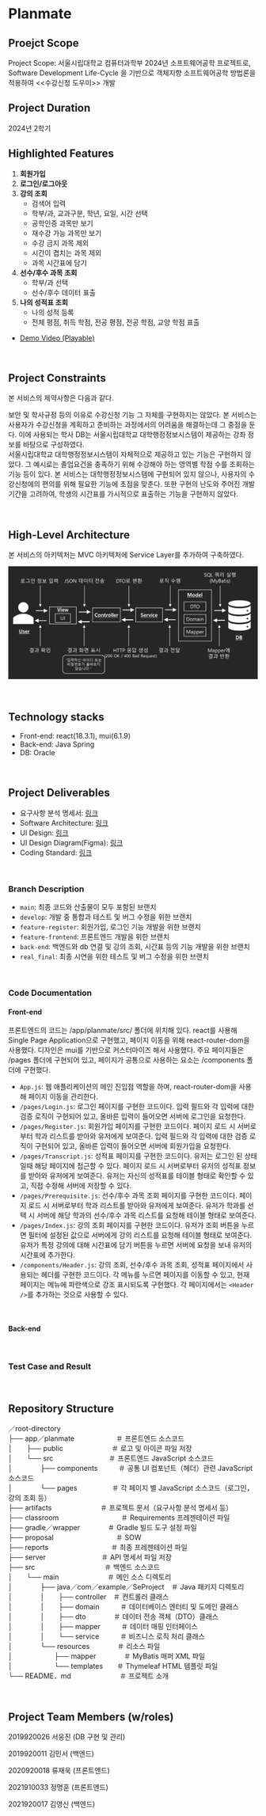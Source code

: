 # Planmate

## Proejct Scope
Project Scope: 서울시립대학교 컴퓨터과학부 2024년 소프트웨어공학 프로젝트로, Software Development Life-Cycle 을 기반으로 객체지향 소프트웨어공학 방법론을 적용하여 <<수강신청 도우미>> 개발   

## Project Duration

2024년 2학기

## Highlighted Features
1. **회원가입**
2. **로그인/로그아웃**
3. **강의 조회**
   - 검색어 입력
   - 학부/과, 교과구분, 학년, 요일, 시간 선택
   - 공학인증 과목만 보기
   - 재수강 가능 과목만 보기
   - 수강 금지 과목 제외
   - 시간이 겹치는 과목 제외
   - 과목 시간표에 담기
4. **선수/후수 과목 조회**
   - 학부/과 선택
   - 선수/후수 데이터 표출
5. **나의 성적표 조회**
   - 나의 성적 등록
   - 전체 평점, 취득 학점, 전공 평점, 전공 학점, 교양 학점 표출
- [Demo Video (Playable)](./artifacts/Demo%20Video.mp4)

<br/>

## Project Constraints
본 서비스의 제약사항은 다음과 같다.

보안 및 학사규정 등의 이유로 수강신청 기능 그 자체를 구현하지는 않았다. 본 서비스는 사용자가 수강신청을 계획하고 준비하는 과정에서의 어려움을 해결하는데 그 중점을 둔다. 이에 사용되는 학사 DB는 서울시립대학교 대학행정정보시스템이 제공하는 강좌 정보를 바탕으로 구성하였다.   
서울시립대학교 대학행정정보시스템이 자체적으로 제공하고 있는 기능은 구현하지 않았다. 그 예시로는 졸업요건을 충족하기 위해 수강해야 하는 영역별 학점 수를 조회하는 기능 등이 있다. 본 서비스는 대학행정정보시스템에 구현되어 있지 않으나, 사용자의 수강신청에의 편의를 위해 필요한 기능에 초점을 맞춘다. 또한 구현의 난도와 주어진 개발 기간을 고려하여, 학생의 시간표를 가시적으로 표출하는 기능을 구현하지 않았다.

<br/>

## High-Level Architecture
본 서비스의 아키텍처는 MVC 아키텍처에 Service Layer를 추가하여 구축하였다.   

![Architecture Diagram](./artifacts/Architecture.png)

<br/>

## Technology stacks

- Front-end: react(18.3.1), mui(6.1.9)
- Back-end: Java Spring
- DB: Oracle

<br/>

## Project Deliverables

- 요구사항 분석 명세서: [링크](/artifacts/srs-수강신청도우미-v02-최종.docx)
- Software Architecture: [링크](/artifacts/srs-수강신청도우미-UML_Diagrams_Documents.docx)
- UI Design: [링크](/artifacts/srs-수강신청도우미-UI_Design_Document.docx)
- UI Design Diagram(Figma): [링크](/artifacts/수강신청%20도우미%20UI%20Design%20Diagram.fig)
- Coding Standard: [링크](/artifacts/srs-수강신청도우미-Coding%20standard.docx)

<br/>

### Branch Description

- `main`: 최종 코드와 산출물이 모두 포함된 브랜치
- `develop`: 개발 중 통합과 테스트 및 버그 수정을 위한 브랜치
- `feature-register`: 회원가입, 로그인 기능 개발을 위한 브랜치
- `feature-frontend`: 프론트엔드 개발을 위한 브랜치
- `back-end`: 백엔드와 db 연결 및 강의 조회, 시간표 등의 기능 개발을 위한 브랜치
- `real_final`: 최종 시연을 위한 테스트 및 버그 수정을 위한 브랜치

<br/>

### Code Documentation

#### Front-end

프론트엔드의 코드는 /app/planmate/src/ 폴더에 위치해 있다. react를 사용해 Single Page Application으로 구현했고, 페이지 이동을 위해 react-router-dom을 사용했다. 디자인은 mui를 기반으로 커스터마이즈 해서 사용했다. 주요 페이지들은 /pages 폴더에 구현되어 있고, 페이지가 공통으로 사용하는 요소는 /components 폴더에 구현했다.

- `App.js`: 웹 애플리케이션의 메인 진입점 역할을 하며, react-router-dom을 사용해 페이지 이동을 관리한다.
- `/pages/Login.js`: 로그인 페이지를 구현한 코드이다. 입력 필드와 각 입력에 대한 검증 로직이 구현되어 있고, 올바른 입력이 들어오면 서버에 로그인을 요청한다.
- `/pages/Register.js`: 회원가입 페이지를 구현한 코드이다. 페이지 로드 시 서버로부터 학과 리스트를 받아와 유저에게 보여준다. 입력 필드와 각 입력에 대한 검증 로직이 구현되어 있고, 올바른 입력이 들어오면 서버에 회원가입을 요청한다.
- `/pages/Transcript.js`: 성적표 페이지를 구현한 코드이다. 유저는 로그인 된 상태일때 해당 페이지에 접근할 수 있다. 페이지 로드 시 서버로부터 유저의 성적표 정보를 받아와 유저에게 보여준다. 유저는 자신의 성적표를 테이블 형태로 확인할 수 있고, 직접 수정해 서버에 저장할 수 있다.
- `/pages/Prerequisite.js`: 선수/후수 과목 조회 페이지를 구현한 코드이다. 페이지 로드 시 서버로부터 학과 리스트를 받아와 유저에게 보여준다. 유저가 학과를 선택 시 서버에 해당 학과의 선수/후수 과목 리스트를 요청해 테이블 형태로 보여준다.
- `/pages/Index.js`: 강의 조회 페이지를 구현한 코드이다. 유저가 조회 버튼을 누르면 필터에 설정된 값으로 서버에게 강의 리스트를 요청해 테이블 형태로 보여준다. 유저가 특정 강의에 대해 시간표에 담기 버튼을 누르면 서버에 요청을 보내 유저의 시간표에 추가한다.
- `/components/Header.js`: 강의 조회, 선수/후수 과목 조회, 성적표 페이지에서 사용되는 헤더를 구현한 코드이다. 각 메뉴를 누르면 페이지를 이동할 수 있고, 현재 페이지는 메뉴에 파란색으로 강조 표시되도록 구현했다. 각 페이지에서는 `<Header />`를 추가하는 것으로 사용할 수 있다.

<br/>

#### Back-end

<br/>

### Test Case and Result

<br/>

## Repository Structure
／root-directory  
├── app／planmate　　　　　　＃ 프론트엔드 소스코드  
│　　├── public　　　　　　　＃ 로고 및 아이콘 파일 저장  
│　　└── src　　　　　　　　＃ 프론트엔드 JavaScript 소스코드  
│　　　　├── components　　　＃ 공통 UI 컴포넌트（헤더）관련 JavaScript 소스코드  
│　　　　└── pages　　　　　＃ 각 페이지 별 JavaScript 소스코드（로그인，강의 조회 등）  
├── artifacts　　　　　　　＃ 프로젝트 문서（요구사항 분석 명세서 등）  
├── classroom　　　　　　　　　＃ Requirements 프레젠테이션 파일   
├── gradle／wrapper　　　　＃ Gradle 빌드 도구 설정 파일   
├── proposal　　　　　　　　　＃ SOW    
├── reports　　　　　　　　　＃ 최종 프레젠테이션 파일      
├── server　　　　　　　　＃ API 명세서 파일 저장  
├── src　　　　　　　　　　＃ 백엔드 소스코드  
│　　└── main　　　　　　　＃ 메인 소스 디렉토리  
│　　　　├── java／com／example／SeProject　＃ Java 패키지 디렉토리  
│　　　　│　　├── controller　＃ 컨트롤러 클래스  
│　　　　│　　├── domain　　　＃ 데이터베이스 엔터티 및 도메인 클래스  
│　　　　│　　├── dto　　　　＃ 데이터 전송 객체（DTO）클래스  
│　　　　│　　├── mapper　　　＃ 데이터 매핑 인터페이스  
│　　　　│　　└── service　　　＃ 비즈니스 로직 처리 클래스  
│　　　　└── resources　　　　＃ 리소스 파일  
│　　　　　　├── mapper　　　　＃ MyBatis 매퍼 XML 파일  
│　　　　　　└── templates　　＃ Thymeleaf HTML 템플릿 파일  
└── README．md　　　　　　　＃ 프로젝트 소개  

<br/>

## Project Team Members (w/roles)

2019920026 서웅진 (DB 구현 및 관리)

2019920011 김민서 (백엔드)

2020920018 류재욱 (프론트엔드)

2021910033 정명훈 (프론트엔드)

2021920017 김영신 (백엔드)
